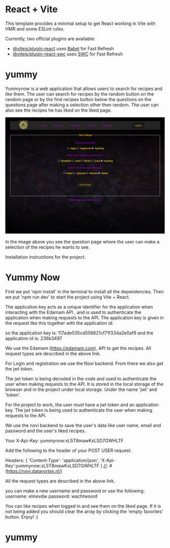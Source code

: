 # React + Vite

This template provides a minimal setup to get React working in Vite with HMR and some ESLint rules.

Currently, two official plugins are available:

- [@vitejs/plugin-react](https://github.com/vitejs/vite-plugin-react/blob/main/packages/plugin-react/README.md) uses [Babel](https://babeljs.io/) for Fast Refresh
- [@vitejs/plugin-react-swc](https://github.com/vitejs/vite-plugin-react-swc) uses [SWC](https://swc.rs/) for Fast Refresh
# yummy

[//]: # (import screenshot from './public/screenshot.png')

Yummynow is a web application that allows users to search for recipes and like them.
The user can search for recipes by the random button on the random page or by the find recipes
button below the questions on the questions page after making a selection other then random.
The user can also see the recipes he has liked on the liked page.

![questionspage](./public/screenshot.png)

In the image above you see the question page where the user can make a selection of the
recipes he wants to see.

Installation instructions for the project.

# Yummy Now

First we put 'npm install' in the terminal to install all the dependencies.
Then we put 'npm run dev' to start the project using Vite + React.

The application key acts as a unique identifier for the application when
interacting with the Edamam API , and is used to authenticate the application
when making requests to the API. The application key is given in the request like this
together with the application id:

[//]: # ( https://api.edamam.com/api/recipes/v2?type=public&app_id=236b3497&app_key=117ade035cd558821cf71f334a2e0af9&random=true&#41;)

so the application key is: 117ade035cd558821cf71f334a2e0af9
and the application id is: 236b3497

We use the Edamam (https://edamam.com), API to get the recipes. All request types are described in the
above link.


For Login and registration we use the Novi backend.
From there we also get the jwt token.

The jwt token is being decoded in the code and used to authenticate the user when making requests to
the API.
It is stored in the local storage of the browser and in the project under local storage.
Under the name 'jwt' and 'token'.

For the project to work, the user must have a jwt token and an application key.
The jwt token is being used to authenticate the user when making requests to the API.

We use the novi backend to save the user's data like user name, email and password and the user's
liked recipes.

Your X-Api-Key: yummynow:xL5T8mawKxLSD7GWHLTF

Add the following to the header of your POST USER request:

Headers: {
'Content-Type': 'application/json',
'X-Api-Key':yummynow:xL5T8mawKxLSD7GWHLTF
}
[//]: # (https://novi.datavortex.nl/)

All the request types are described in the above link.


you can make a new username and password or use the following:
username: elinevdw
password: wachtwoord

You can like recipes when logged in and see them on the liked page.
If it is not being added you should clear the array by clicking the 'empty favorites' button.
Enjoy! :)
# yummy